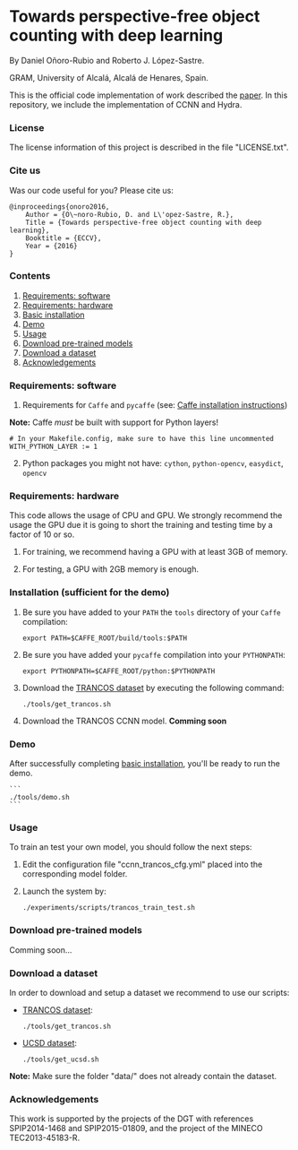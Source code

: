 # Towards perspective-free object counting with deep learning

By Daniel Oñoro-Rubio and Roberto J. López-Sastre.

GRAM, University of Alcalá, Alcalá de Henares, Spain.

This is the official code implementation of work described the [paper](http://agamenon.tsc.uah.es/Investigacion/gram/publications/eccv2016-onoro.pdf). In this repository, we include the implementation of CCNN and Hydra.

### License

The license information of this project is described in the file "LICENSE.txt".

### Cite us

Was our code useful for you? Please cite us:

    @inproceedings{onoro2016,
        Author = {O\~noro-Rubio, D. and L\'opez-Sastre, R.},
        Title = {Towards perspective-free object counting with deep learning},
        Booktitle = {ECCV},
        Year = {2016}
    }

### Contents
1. [Requirements: software](#requirements-software)
2. [Requirements: hardware](#requirements-hardware)
3. [Basic installation](#installation-sufficient-for-the-demo)
4. [Demo](#demo)
5. [Usage](#usage)
6. [Download pre-trained models](#download-pre-trained-models)
7. [Download a dataset](#download-a-dataset)
8. [Acknowledgements](#acknowledgements)

### Requirements: software

1. Requirements for `Caffe` and `pycaffe` (see: [Caffe installation instructions](http://caffe.berkeleyvision.org/installation.html))

  **Note:** Caffe *must* be built with support for Python layers!

  ```make
  # In your Makefile.config, make sure to have this line uncommented
  WITH_PYTHON_LAYER := 1
  ```

2. Python packages you might not have: `cython`, `python-opencv`, `easydict`, `opencv`


### Requirements: hardware

This code allows the usage of CPU and GPU. We strongly recommend the usage the GPU due it is going to short the training and testing time by a factor of 10 or so.

1. For training, we recommend having a GPU with at least 3GB of memory.

2. For testing, a GPU with 2GB memory is enough.

### Installation (sufficient for the demo)

1. Be sure you have added to your `PATH` the `tools` directory of your `Caffe` compilation:

    ```Shell
    export PATH=$CAFFE_ROOT/build/tools:$PATH
    ```
    
2. Be sure you have added your `pycaffe` compilation into your `PYTHONPATH`:

	```Shell
    export PYTHONPATH=$CAFFE_ROOT/python:$PYTHONPATH
    ```

3. Download the [TRANCOS dataset](http://agamenon.tsc.uah.es/Personales/rlopez/data/trancos/) by executing the following command:

	```Shell
    ./tools/get_trancos.sh
    ```

4. Download the TRANCOS CCNN model. **Comming soon**
    
### Demo

After successfully completing [basic installation](#installation-sufficient-for-the-demo), you'll be ready to run the demo.

    ```
    ./tools/demo.sh
    ```

### Usage

To train an test your own model, you should follow the next steps:

1. Edit the configuration file "ccnn_trancos_cfg.yml" placed into the corresponding model folder.
2. Launch the system by:

	```Shell
    ./experiments/scripts/trancos_train_test.sh
    ```
### Download pre-trained models

Comming soon...


### Download a dataset

In order to download and setup a dataset we recommend to use our scripts:

* [TRANCOS dataset](http://agamenon.tsc.uah.es/Personales/rlopez/data/trancos/):
 
	```Shell
    ./tools/get_trancos.sh
    ```

* [UCSD dataset](http://www.svcl.ucsd.edu/projects/peoplecnt/):

	```Shell
    ./tools/get_ucsd.sh
    ```

**Note:** Make sure the folder "data/" does not already contain the dataset.

### Acknowledgements
This work is supported by the projects of the DGT with references SPIP2014-1468 and SPIP2015-01809, and the project of the MINECO TEC2013-45183-R.
